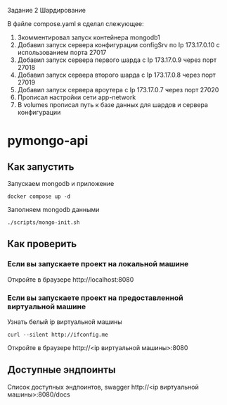 Задание 2 Шардирование

В файле compose.yaml я сделал слежующее:
1) Зкомментировал запуск контейнера mongodb1
2) Добавил запуск сервера конфигурации configSrv по Ip 173.17.0.10 с использованием порта 27017
3) Добавил запуск сервера первого шарда c Ip 173.17.0.9 через порт  27018
4) Добавил запуск сервера второго шарда c Ip 173.17.0.8 через порт  27019
5) Добавил запуск сервера вроутера c Ip 173.17.0.7 через порт  27020
6) Прописал настройки сети app-network
7) В volumes прописал путь к базе данных для шардов и сервера конфигурации


# pymongo-api

## Как запустить

Запускаем mongodb и приложение

```shell
docker compose up -d
```

Заполняем mongodb данными

```shell
./scripts/mongo-init.sh
```

## Как проверить

### Если вы запускаете проект на локальной машине

Откройте в браузере http://localhost:8080

### Если вы запускаете проект на предоставленной виртуальной машине

Узнать белый ip виртуальной машины

```shell
curl --silent http://ifconfig.me
```

Откройте в браузере http://<ip виртуальной машины>:8080

## Доступные эндпоинты

Список доступных эндпоинтов, swagger http://<ip виртуальной машины>:8080/docs